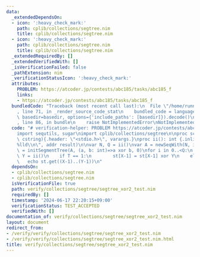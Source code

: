 ```yaml
---
data:
  _extendedDependsOn:
  - icon: ':heavy_check_mark:'
    path: cplib/collections/segtree.nim
    title: cplib/collections/segtree.nim
  - icon: ':heavy_check_mark:'
    path: cplib/collections/segtree.nim
    title: cplib/collections/segtree.nim
  _extendedRequiredBy: []
  _extendedVerifiedWith: []
  _isVerificationFailed: false
  _pathExtension: nim
  _verificationStatusIcon: ':heavy_check_mark:'
  attributes:
    PROBLEM: https://atcoder.jp/contests/abc185/tasks/abc185_f
    links:
    - https://atcoder.jp/contests/abc185/tasks/abc185_f
  bundledCode: "Traceback (most recent call last):\n  File \"/home/runner/.local/lib/python3.10/site-packages/onlinejudge_verify/documentation/build.py\"\
    , line 71, in _render_source_code_stat\n    bundled_code = language.bundle(stat.path,\
    \ basedir=basedir, options={'include_paths': [basedir]}).decode()\n  File \"/home/runner/.local/lib/python3.10/site-packages/onlinejudge_verify/languages/nim.py\"\
    , line 86, in bundle\n    raise NotImplementedError\nNotImplementedError\n"
  code: "# verification-helper: PROBLEM https://atcoder.jp/contests/abc185/tasks/abc185_f\n\
    import sequtils, sugar\nimport cplib/collections/segtree\n\nproc scanf(formatstr:\
    \ cstring){.header: \"<stdio.h>\", varargs.}\nproc ii(): int {.inline.} = scanf(\"\
    %lld\\n\", addr result)\n\nvar N, Q = ii()\nvar A = newSeqWith(N, ii())\nvar st\
    \ = initSegmentTree(A, (a, b: int)=>a xor b, 0)\nfor i in 0..<Q:\n    var T, X,\
    \ Y = ii()\n    if T == 1:\n        st[X-1] = st[X-1] xor Y\n    else:\n     \
    \   echo st.get((X-1)..(Y-1))\n"
  dependsOn:
  - cplib/collections/segtree.nim
  - cplib/collections/segtree.nim
  isVerificationFile: true
  path: verify/collections/segtree/segtree_xor2_test.nim
  requiredBy: []
  timestamp: '2024-06-17 22:20:15+09:00'
  verificationStatus: TEST_ACCEPTED
  verifiedWith: []
documentation_of: verify/collections/segtree/segtree_xor2_test.nim
layout: document
redirect_from:
- /verify/verify/collections/segtree/segtree_xor2_test.nim
- /verify/verify/collections/segtree/segtree_xor2_test.nim.html
title: verify/collections/segtree/segtree_xor2_test.nim
---
```

